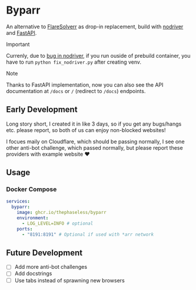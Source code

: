 # Byparr

An alternative to [FlareSolverr](https://github.com/FlareSolverr/FlareSolverr) as drop-in replacement, build with [nodriver](https://github.com/ultrafunkamsterdam/nodriver) and [FastAPI](https://fastapi.tiangolo.com).

> [!IMPORTANT]
> Currenly, due to [bug in nodriver](https://github.com/ultrafunkamsterdam/undetected-chromedriver/issues/1954), if you run ouside of prebuild container, you have to run `python fix_nodriver.py` after creating venv.

> [!NOTE]
> Thanks to FastAPI implementation, now you can also see the API documentation at `/docs` or `/` (redirect to `/docs`) endpoints.

## Early Development

Long story short, I created it in like 3 days, so if you get any bugs/hangs etc. please report, so both of us can enjoy non-blocked websites!

I focues maily on Cloudflare, which should be passing normally, I see one other anti-bot challenge, which passed normally, but please report these providers with example website ❤️

## Usage

### Docker Compose

```yaml
services:
  byparr:
    image: ghcr.io/thephaseless/byparr
    environment:
      - LOG_LEVEL=INFO # optional
    ports:
      - "8191:8191" # Optional if used with *arr network
```

## Future Development

- [ ] Add more anti-bot challenges
- [ ] Add docstrings
- [ ] Use tabs instead of sprawning new browsers
